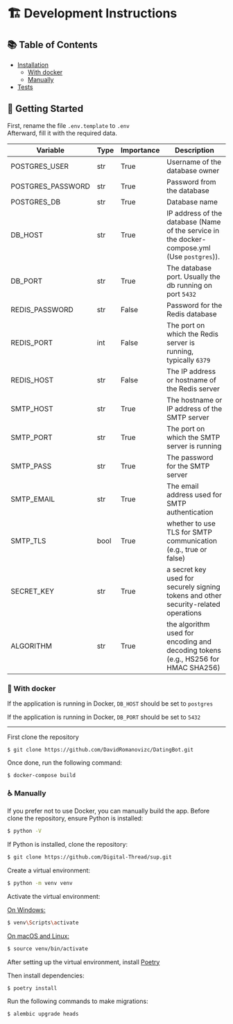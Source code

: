 # :building_construction: Development Instructions

## :books: Table of Contents

- [Installation](#construction_worker-getting-started)
    - [With docker](#construction-with-docker)
    - [Manually](#wheelchair-manually)
- [Tests](#test_tube-tests)

## :construction_worker: Getting Started

First, rename the file `.env.template` to `.env`\
Afterward, fill it with the required data.

| Variable          | Type | Importance | Description                                                                                  |
|-------------------|------|------------|----------------------------------------------------------------------------------------------|
| POSTGRES_USER     | str  | True       | Username of the database owner                                                               |
| POSTGRES_PASSWORD | str  | True       | Password from the database                                                                   |
| POSTGRES_DB       | str  | True       | Database name                                                                                |
| DB_HOST           | str  | True       | IP address of the database (Name of the service in the docker-compose.yml (Use `postgres`)). |
| DB_PORT           | str  | True       | The database port. Usually the db running on port `5432`                                     |
| REDIS_PASSWORD    | str  | False      | Password for the Redis database                                                              |
| REDIS_PORT        | int  | False      | The port on which the Redis server is running, typically `6379`                              |
| REDIS_HOST        | str  | False      | The IP address or hostname of the Redis server                                               |
| SMTP_HOST         | str  | True       | The hostname or IP address of the SMTP server                                                |
| SMTP_PORT         | str  | True       | The port on which the SMTP server is running                                                 |
| SMTP_PASS         | str  | True       | The password for the SMTP server                                                             |
| SMTP_EMAIL        | str  | True       | The email address used for SMTP authentication                                               |
| SMTP_TLS          | bool | True       | whether to use TLS for SMTP communication (e.g., true or false)                              |
| SECRET_KEY        | str  | True       | 	a secret key used for securely signing tokens and other security-related operations         |
| ALGORITHM         | str  | True       | the algorithm used for encoding and decoding tokens (e.g., HS256 for HMAC SHA256)            |

### :construction: With docker

If the application is running in Docker, `DB_HOST` should be set to `postgres`

If the application is running in Docker, `DB_PORT` should be set to `5432`

---

First clone the repository

```shell
$ git clone https://github.com/DavidRomanovizc/DatingBot.git
```

Once done, run the following command:

```shell
$ docker-compose build
```

### :wheelchair: Manually

If you prefer not to use Docker, you can manually build the app.
Before clone the repository, ensure Python is installed:

```sh
$ python -V
```

If Python is installed, clone the repository:

```sh
$ git clone https://github.com/Digital-Thread/sup.git
```

Create a virtual environment:

```sh
$ python -m venv venv
```

Activate the virtual environment:

<u>On Windows:</u>

```sh
$ venv\Scripts\activate
```

<u>On macOS and Linux:</u>

```sh
$ source venv/bin/activate
```

After setting up the virtual environment,
install [Poetry](https://python-poetry.org/docs/#installing-with-the-official-installer)

Then install dependencies:

```shell
$ poetry install
```

Run the following commands to make migrations:

```sh
$ alembic upgrade heads
```
